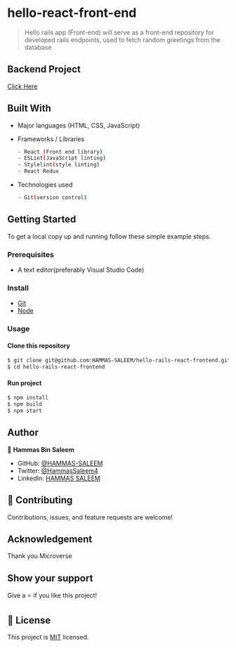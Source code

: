# hello-react-front-end

>  Hello rails app (Front-end) will serve as a front-end repository for developed rails endpoints, used to fetch random greetings from the database

## Backend Project

[Click Here](https://github.com/HAMMAS-SALEEM/hello-rails-react-backend)


## Built With

- Major languages (HTML, CSS, JavaScript)

- Frameworks / Libraries
  ```bash
  - React (Front end library)
  - ESLint(JavaScript linting)
  - Stylelint(style linting)
  - React Redux
  ```

- Technologies used 
  
  ``` bash
  - Git(version control)
  ```


## Getting Started

To get a local copy up and running follow these simple example steps.

### Prerequisites
 - A text editor(preferably Visual Studio Code)

### Install
  -  [Git](https://git-scm.com/downloads)
  -  [Node](https://nodejs.org/en/download/)

### Usage
#### Clone this repository

```bash
$ git clone git@github.com:HAMMAS-SALEEM/hello-rails-react-frontend.git
$ cd hello-rails-react-frontend
```
#### Run project

```bash
$ npm install
$ npm build
$ npm start
```

## Author

👤 **Hammas Bin Saleem**

- GitHub: [@HAMMAS-SALEEM](https://github.com/HAMMAS-SALEEM)
- Twitter: [@HammasSaleem4](https://twitter.com/HammasSaleem4)
- LinkedIn: [HAMMAS SALEEM](https://www.linkedin.com/in/hammas-saleem)

## 🤝 Contributing
Contributions, issues, and feature requests are welcome!

## Acknowledgement
Thank you Microverse

## Show your support

Give a ⭐️ if you like this project!

## 📝 License

This project is [MIT](./LICENSE) licensed.